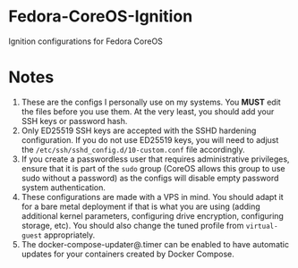 # Fedora-CoreOS-Ignition
Ignition configurations for Fedora CoreOS<br />

# Notes
1. These are the configs I personally use on my systems. You **MUST** edit the files before you use them. At the very least, you should add your SSH keys or password hash.<br />
2. Only ED25519 SSH keys are accepted with the SSHD hardening configuration. If you do not use ED25519 keys, you will need to adjust the `/etc/ssh/sshd_config.d/10-custom.conf` file accordingly.
3. If you create a passwordless user that requires administrative privileges, ensure that it is part of the `sudo` group (CoreOS allows this group to use sudo without a password) as the configs will disable empty password system authentication.
4. These configurations are made with a VPS in mind. You should adapt it for a bare metal deployment if that is what you are using (adding additional kernel parameters, configuring drive encryption, configuring storage, etc). You should also change the tuned profile from `virtual-guest` appropriately.
5. The docker-compose-updater@.timer can be enabled to have automatic updates for your containers created by Docker Compose.